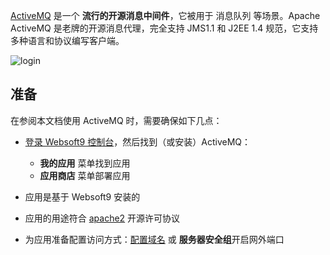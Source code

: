 [ActiveMQ](https://activemq.apache.org/) 是一个 **流行的开源消息中间件**，它被用于 消息队列  等场景。Apache ActiveMQ 是老牌的开源消息代理，完全支持 JMS1.1 和 J2EE 1.4 规范，它支持多种语言和协议编写客户端。


![login](http://libs.websoft9.com/Websoft9/DocsPicture/zh/activemq/activemq-login-websoft9.png)


## 准备

在参阅本文档使用 ActiveMQ 时，需要确保如下几点：

- [登录 Websoft9 控制台](./login-console)，然后找到（或安装）ActiveMQ：
  - **我的应用** 菜单找到应用 
  - **应用商店** 菜单部署应用

- 应用是基于 Websoft9 安装的


- 应用的用途符合 [apache2](https://opensource.org/licenses/Apache-2.0) 开源许可协议


- 为应用准备配置访问方式：[配置域名](./domain-set) 或 **服务器安全组**开启网外端口